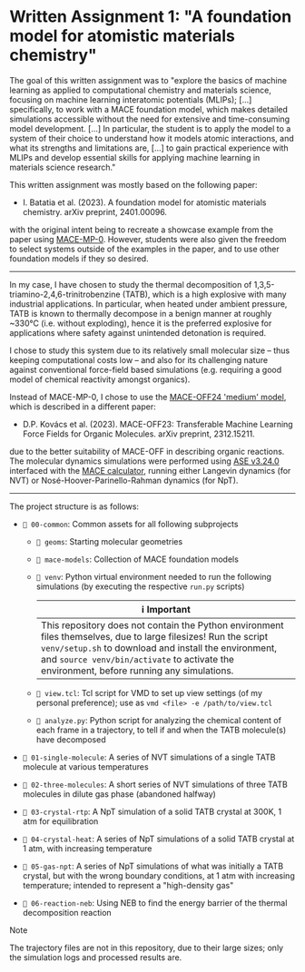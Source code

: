 # Written Assignment 1: "A foundation model for atomistic materials chemistry"

The goal of this written assignment was to "explore the basics of machine learning as applied to computational chemistry and materials science, focusing on machine learning interatomic potentials (MLIPs); [...] specifically, to work with a MACE foundation model, which makes detailed simulations accessible without the need for extensive and time-consuming model development. [...] In particular, the student is to apply the model to a system of their choice to understand how it models atomic interactions, and what its strengths and limitations are, [...] to gain practical experience with MLIPs and develop essential skills for applying machine learning in materials science research."

This written assignment was mostly based on the following paper:

- I. Batatia et al. (2023). A foundation model for atomistic materials chemistry. arXiv preprint, 2401.00096. 

with the original intent being to recreate a showcase example from the paper using [MACE-MP-0](https://github.com/ACEsuit/mace-mp/tree/main). However, students were also given the freedom to select systems outside of the examples in the paper, and to use other foundation models if they so desired.


---

In my case, I have chosen to study the thermal decomposition of 1,3,5-triamino-2,4,6-trinitrobenzine (TATB), which is a high explosive with many industrial applications. In particular, when heated under ambient pressure, TATB is known to thermally decompose in a benign manner at roughly ~330&deg;C (i.e. without exploding), hence it is the preferred explosive for applications where safety against unintended detonation is required.

I chose to study this system due to its relatively small molecular size &ndash; thus keeping computational costs low &ndash; and also for its challenging nature against conventional force-field based simulations (e.g. requiring a good model of chemical reactivity amongst organics).

Instead of MACE-MP-0, I chose to use the [MACE-OFF24 'medium' model](https://github.com/ACEsuit/mace-off), which is described in a different paper:

- D.P. Kovács et al. (2023). MACE-OFF23: Transferable Machine Learning Force Fields for Organic Molecules. arXiv preprint, 2312.15211.

due to the better suitability of MACE-OFF in describing organic reactions. The molecular dynamics simulations were performed using [ASE v3.24.0](https://wiki.fysik.dtu.dk/ase/) interfaced with the [MACE calculator](https://github.com/ACEsuit/mace), running either Langevin dynamics (for NVT) or Nosé-Hoover-Parinello-Rahman dynamics (for NpT). 


---

The project structure is as follows:

- `📁 00-common`: Common assets for all following subprojects

    - `📁 geoms`: Starting molecular geometries

    - `📁 mace-models`: Collection of MACE foundation models
    
    - `📁 venv`: Python virtual environment needed to run the following simulations (by executing the respective `run.py` scripts)
 
      | ℹ️ Important |
      |---------------|
      | This repository does not contain the Python environment files themselves, due to large filesizes! Run the script `venv/setup.sh` to download and install the environment, and `source venv/bin/activate` to activate the environment, before running any simulations. |

    - `📜 view.tcl`: Tcl script for VMD to set up view settings (of my personal preference); use as `vmd <file> -e /path/to/view.tcl`

    - `📜 analyze.py`: Python script for analyzing the chemical content of each frame in a trajectory, to tell if and when the TATB molecule(s) have decomposed

- `📁 01-single-molecule`:  A series of NVT simulations of a single TATB molecule at various temperatures

- `📁 02-three-molecules`: A short series of NVT simulations of three TATB molecules in dilute gas phase (abandoned halfway)

- `📁 03-crystal-rtp`: A NpT simulation of a solid TATB crystal at 300K, 1 atm for equilibration
  
- `📁 04-crystal-heat`: A series of NpT simulations of a solid TATB crystal at 1 atm, with increasing temperature
  
- `📁 05-gas-npt`: A series of NpT simulations of what was initially a TATB crystal, but with the wrong boundary conditions, at 1 atm with increasing temperature; intended to represent a "high-density gas"
  
- `📁 06-reaction-neb`: Using NEB to find the energy barrier of the thermal decomposition reaction

> [!NOTE]
> The trajectory files are not in this repository, due to their large sizes; only the simulation logs and processed results are.
